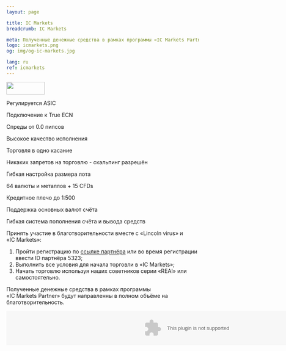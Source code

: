 ```yaml
---
layout: page

title: IC Markets
breadcrumb: IC Markets

meta: Полученные денежные средства в рамках программы «IC Markets Partner» будут направленны в полном объёме на благотворительность.
logo: icmarkets.png
og: img/og-ic-markets.jpg

lang: ru
ref: icmarkets
---
```


<a href='http://icmarkets.com/?camp=5323'><img src='https://promo.icmarkets.com/100x33_b.jpg' width='100' height='33'/></a>

Регулируется ASIC

Подключение к True ECN

Спреды от 0.0 пипсов

Высокое качество исполнения

Торговля в одно касание

Никаких запретов на торговлю - скальпинг разрешён

Гибкая настройка размера лота

64 валюты и металлов + 15 CFDs

Кредитное плечо до 1:500

Поддержка основных валют счёта

Гибкая система пополнения счёта и вывода средств

Принять участие в благотворительности вместе с «Lincoln virus» и «IC Markets»:

  1. Пройти регистрацию по <a href="https://www.icmarkets.com/?camp=5323" target="_blank">ссылке партнёра</a> или во время регистрации ввести ID партнёра 5323;
  2. Выполнить все условия для начала торговли в «IC Markets»;
  3. Начать торговлю используя наших советников серии «REAl» или самостоятельно.

Полученные денежные средства в рамках программы «IC Markets Partner» будут направленны в полном объёме на благотворительность.

<OBJECT classid='clsid:D27CDB6E-AE6D-11cf-96B8-444553540000' codebase='http://download.macromedia.com/pub/shockwave/cabs/flash/swflash.cab#version=6,0,0,0'  width='956' height='90' ID='BanIcMarkets_120x600_280513_1_final_1' ALIGN=''><param name='quality' value='high'><param name='wmode' value='transparent'><param name='bgcolor' value='#ffffff'><embed src='https://promo.icmarkets.com/BanIcMarkets_956x90_280513_1_final_ru.swf?clickTAG=http://icmarkets.com/?camp=5323' width='956' height='90' flashvars='link1=http://icmarkets.com/?camp=5323'></object>

